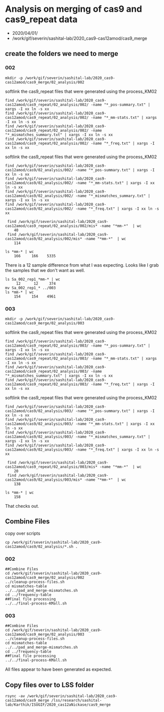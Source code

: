 # Analysis on merging of cas9 and cas9_repeat data

* 2020/04/01/
* /work/gif/severin/sashital-lab/2020_cas9-cas12amod/cas9_merge


## create the folders we need to merge

### 002
```
mkdir -p /work/gif/severin/sashital-lab/2020_cas9-cas12amod/cas9_merge/02_analysis/002

```

softlink the cas9_repeat files that were generated using the process_KM02
```
find /work/gif/severin/sashital-lab/2020_cas9-cas12amod/cas9_repeat/02_analysis/002/ -name "*_pos-summary.txt" | xargs -I xx ln -s xx
find /work/gif/severin/sashital-lab/2020_cas9-cas12amod/cas9_repeat/02_analysis/002/ -name "*_mm-stats.txt" | xargs -I xx ln -s xx
find /work/gif/severin/sashital-lab/2020_cas9-cas12amod/cas9_repeat/02_analysis/002/ -name "*_mismatches_summary.txt" | xargs -I xx ln -s xx
find /work/gif/severin/sashital-lab/2020_cas9-cas12amod/cas9_repeat/02_analysis/002/ -name "*_freq.txt" | xargs -I xx ln -s xx
```

softlink the cas9_repeat files that were generated using the process_KM02

```
find /work/gif/severin/sashital-lab/2020_cas9-cas12amod/cas9/02_analysis/002/ -name "*_pos-summary.txt" | xargs -I xx ln -s xx
find /work/gif/severin/sashital-lab/2020_cas9-cas12amod/cas9/02_analysis/002/ -name "*_mm-stats.txt" | xargs -I xx ln -s xx
find /work/gif/severin/sashital-lab/2020_cas9-cas12amod/cas9/02_analysis/002/ -name "*_mismatches_summary.txt" | xargs -I xx ln -s xx
find /work/gif/severin/sashital-lab/2020_cas9-cas12amod/cas9/02_analysis/002/ -name "*_freq.txt" | xargs -I xx ln -s xx
```

```
 find /work/gif/severin/sashital-lab/2020_cas9-cas12amod/cas9_repeat/02_analysis/002/mis* -name "*mm-*"  | wc
    40
 find /work/gif/severin/sashital-lab/2020_cas9-cas12amod/cas9/02_analysis/002/mis* -name "*mm-*"  | wc
    114

ls *mm-* | wc
    166     166    5335

```
There is a 12 sample difference from what I was expecting. Looks like I grab the samples that we don't want as well.

```
ls Sa_002_rep1_*mm-* | wc
     12      12     374
mv Sa_002_rep1_* ../003
ls *mm-* | wc
    154     154    4961

```

###  003

```
mkdir -p /work/gif/severin/sashital-lab/2020_cas9-cas12amod/cas9_merge/02_analysis/003

```

softlink the cas9_repeat files that were generated using the process_KM02
```
find /work/gif/severin/sashital-lab/2020_cas9-cas12amod/cas9_repeat/02_analysis/003/ -name "*_pos-summary.txt" | xargs -I xx ln -s xx
find /work/gif/severin/sashital-lab/2020_cas9-cas12amod/cas9_repeat/02_analysis/003/ -name "*_mm-stats.txt" | xargs -I xx ln -s xx
find /work/gif/severin/sashital-lab/2020_cas9-cas12amod/cas9_repeat/02_analysis/003/ -name "*_mismatches_summary.txt" | xargs -I xx ln -s xx
find /work/gif/severin/sashital-lab/2020_cas9-cas12amod/cas9_repeat/02_analysis/003/ -name "*_freq.txt" | xargs -I xx ln -s xx
```

softlink the cas9_repeat files that were generated using the process_KM02

```
find /work/gif/severin/sashital-lab/2020_cas9-cas12amod/cas9/02_analysis/003/ -name "*_pos-summary.txt" | xargs -I xx ln -s xx
find /work/gif/severin/sashital-lab/2020_cas9-cas12amod/cas9/02_analysis/003/ -name "*_mm-stats.txt" | xargs -I xx ln -s xx
find /work/gif/severin/sashital-lab/2020_cas9-cas12amod/cas9/02_analysis/003/ -name "*_mismatches_summary.txt" | xargs -I xx ln -s xx
find /work/gif/severin/sashital-lab/2020_cas9-cas12amod/cas9/02_analysis/003/ -name "*_freq.txt" | xargs -I xx ln -s xx
```

```
 find /work/gif/severin/sashital-lab/2020_cas9-cas12amod/cas9_repeat/02_analysis/003/mis* -name "*mm-*"  | wc
    20
 find /work/gif/severin/sashital-lab/2020_cas9-cas12amod/cas9/02_analysis/003/mis* -name "*mm-*"  | wc
    138

ls *mm-* | wc
    158

```
That checks out.


## Combine Files

copy over scripts
```
cp /work/gif/severin/sashital-lab/2020_cas9-cas12amod/cas9/02_analysis/*.sh .
```

### 002

```
##Combine Files
cd /work/gif/severin/sashital-lab/2020_cas9-cas12amod/cas9_merge/02_analysis/002
../cleanup-process-files.sh
cd mismatches-table
../../pad_and_merge-mismatches.sh
cd ../frequency-table
##Final file processing
../../final-process-KMall.sh

```

### 003

```
##Combine Files
cd /work/gif/severin/sashital-lab/2020_cas9-cas12amod/cas9_merge/02_analysis/003
../cleanup-process-files.sh
cd mismatches-table
../../pad_and_merge-mismatches.sh
cd ../frequency-table
##Final file processing
../../final-process-KMall.sh

```

All files appear to have been generated as expected.

## Copy files over to LSS folder

```
rsync -av /work/gif/severin/sashital-lab/2020_cas9-cas12amod/cas9_merge /lss/research/sashital-lab/Karthik/ISUGIF/2020_cas12aNickase/cas9_merge
```
